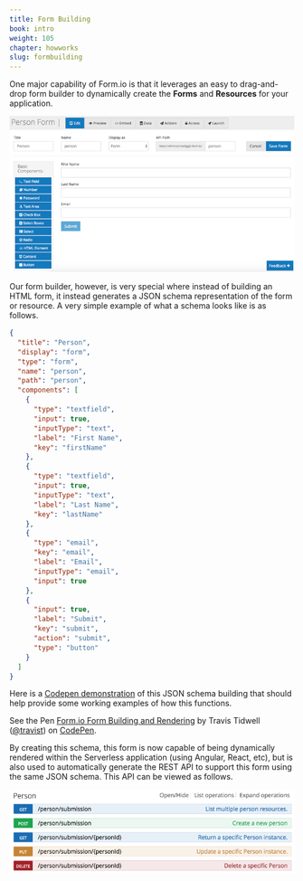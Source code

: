 ```yaml
---
title: Form Building
book: intro
weight: 105
chapter: howworks
slug: formbuilding
---
```

One major capability of Form.io is that it leverages an easy to drag-and-drop form builder to dynamically create the **Forms** and **Resources** for your application.

![](/assets/img/userguide/form-builder.png)

Our form builder, however, is very special where instead of building an HTML form, it instead generates a JSON schema representation of the form or resource. A very simple example of what a schema looks like is as follows.

``` json
{
  "title": "Person",
  "display": "form",
  "type": "form",
  "name": "person",
  "path": "person",
  "components": [
    {
      "type": "textfield",
      "input": true,
      "inputType": "text",
      "label": "First Name",
      "key": "firstName"
    },
    {
      "type": "textfield",
      "input": true,
      "inputType": "text",
      "label": "Last Name",
      "key": "lastName"
    },
    {
      "type": "email",
      "key": "email",
      "label": "Email",
      "inputType": "email",
      "input": true
    },
    {
      "input": true,
      "label": "Submit",
      "key": "submit",
      "action": "submit",
      "type": "button"
    }
  ]
}
```

Here is a [Codepen demonstration](http://codepen.io/travist/pen/rjdebX/) of this JSON schema building that should help provide some working examples of how this functions.

<p data-height="600" data-theme-id="0" data-slug-hash="rjdebX" data-default-tab="result" data-user="travist" data-embed-version="2" data-pen-title="Form.io Form Building and Rendering" class="codepen">See the Pen <a href="http://codepen.io/travist/pen/rjdebX/">Form.io Form Building and Rendering</a> by Travis Tidwell (<a href="http://codepen.io/travist">@travist</a>) on <a href="http://codepen.io">CodePen</a>.</p>
<script async src="https://production-assets.codepen.io/assets/embed/ei.js"></script>

By creating this schema, this form is now capable of being dynamically rendered within the Serverless application (using Angular, React, etc), but is also used to automatically generate the REST API to support this form using the same JSON schema. This API can be viewed as follows.

![](/assets/img/userguide/person-api.png)


